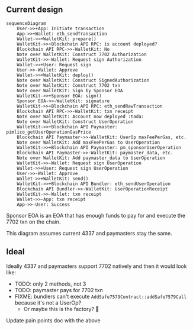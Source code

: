 ## Current design

```mermaid
sequenceDiagram
    User->>+App: Initiate transaction
    App->>+Wallet: eth_sendTransaction
    Wallet->>+WalletKit: prepare()
    WalletKit->>+Blockchain API RPC: is account deployed?
    Blockchain API RPC->>-WalletKit: No
    Note over WalletKit: Construct 7702 Authorization
    WalletKit->>-Wallet: Request sign Authorization
    Wallet->>+User: Request sign
    User->>-Wallet: Approve
    Wallet->>+WalletKit: deploy()
    Note over WalletKit: Construct SignedAuthorization
    Note over WalletKit: Construct 7702 txn
    Note over WalletKit: Sign by Sponsor EOA
    WalletKit->>+Sponsor EOA: sign()
    Sponsor EOA->>-WalletKit: signature
    WalletKit->>+Blockchain API RPC: eth_sendRawTransaction
    Blockchain API RPC->>-WalletKit: txn receipt
    Note over WalletKit: Account now deployed :tada:
    Note over WalletKit: Construct UserOperation
    WalletKit->>+Blockchain API Paymaster: pimlico_getUserOperationGasPrice
    Blockchain API Paymaster->>-WalletKit: UserOp maxFeePerGas, etc.
    Note over WalletKit: Add maxFeePerGas to UserOperation
    WalletKit->>+Blockchain API Paymaster: pm_sponsorUserOperation
    Blockchain API Paymaster->>-WalletKit: paymaster_data, etc.
    Note over WalletKit: Add paymaster_data to UserOperation
    WalletKit->>-Wallet: Request sign UserOperation
    Wallet->>+User: Request sign UserOperation
    User->>-Wallet: Approve
    Wallet->>+WalletKit: send()
    WalletKit->>+Blockchain API Bundler: eth_sendUserOperation
    Blockchain API Bundler->>-WalletKit: UserOperationReceipt
    WalletKit->>-Wallet: txn receipt
    Wallet->>-App: txn receipt
    App->>-User: Success
```

Sponsor EOA is an EOA that has enough funds to pay for and execute the 7702 txn on the chain.

This diagram assumes current 4337 and paymasters stay the same.

## Ideal

Ideally 4337 and paymasters support 7702 natively and then it would look like:

- TODO: only 2 methods, not 3
- TODO: paymaster pays for 7702 txn
- FIXME: bundlers can't execute `AddSafe7579Contract::addSafe7579Call` because it's not a UserOp?
  - Or maybe this is the factory? :thinking:

Update pain points doc with the above
